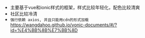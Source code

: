 - 主要基于vue和ionic样式的框架，样式比较年轻化，配色比较清爽
- 社区比较冷清
- `强行依赖 axios, 并且只能用cdn的形式加载 `
https://wangdahoo.github.io/vonic-documents/#/?id=%E4%BB%8B%E7%BB%8D